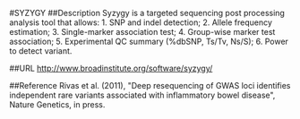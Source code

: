 #SYZYGY
##Description
Syzygy is a targeted sequencing post processing analysis tool that allows: 1. SNP and indel detection; 2\. Allele frequency estimation; 3. Single-marker association test; 4\. Group-wise marker test association; 5\. Experimental QC summary (%dbSNP, Ts/Tv, Ns/S); 6. Power to detect variant.

##URL
http://www.broadinstitute.org/software/syzygy/

##Reference
Rivas et al. (2011), "Deep resequencing of GWAS loci identifies independent rare variants associated with inflammatory bowel disease", Nature Genetics, in press.


